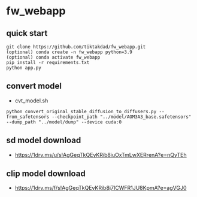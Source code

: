 # fw_webapp


## quick start
```shell
git clone https://github.com/tiktakdad/fw_webapp.git
(optional) conda create -n fw_webapp python=3.9
(optional) conda activate fw_webapp
pip install -r requirements.txt
python app.py
```

## convert model
- cvt_model.sh
```shell
python convert_original_stable_diffusion_to_diffusers.py --from_safetensors --checkpoint_path "../model/AOM3A3_base.safetensors" --dump_path "../model/dump" --device cuda:0
```

## sd model download
- https://1drv.ms/u/s!AgGeqTkQEyKRib8iuOxTmLwXERrenA?e=nQyTEh

## clip model download
- https://1drv.ms/f/s!AgGeqTkQEyKRib8j7ICWFR1JU8KpmA?e=agVGJ0
